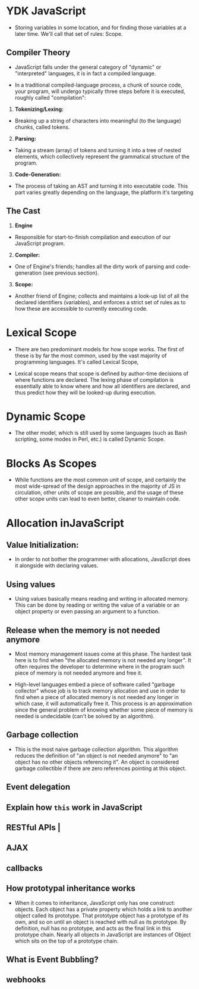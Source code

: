 # YDK JavaScript 

* Storing variables in some location, and for finding those variables at a later time. We'll call that set of rules: Scope.

## Compiler Theory

* JavaScript falls under the general category of "dynamic" or "interpreted" languages, it is in fact a compiled language.

* In a traditional compiled-language process, a chunk of source code, your program, will undergo typically three steps before it is executed, roughly called "compilation":

1. **Tokenizing/Lexing:**
  *  Breaking up a string of characters into meaningful (to the language) chunks, called tokens.
2. **Parsing:**
  *  Taking a stream (array) of tokens and turning it into a tree of nested elements, which collectively represent the grammatical structure of the program. 
3. **Code-Generation:**
  *  The process of taking an AST and turning it into executable code. This part varies greatly depending on the language, the platform it's targeting

## The Cast

1. **Engine**
 * Responsible for start-to-finish compilation and execution of our JavaScript program.
2. **Compiler:**
 * One of Engine's friends; handles all the dirty work of parsing and code-generation (see previous section).
3. **Scope:**
 * Another friend of Engine; collects and maintains a look-up list of all the declared identifiers (variables), and enforces a strict set of rules as to how these are accessible to currently executing code.
 
# Lexical Scope

 * There are two predominant models for how scope works. The first of these is by far the most common, used by the vast majority of programming languages. It's called Lexical Scope,

* Lexical scope means that scope is defined by author-time decisions of where functions are declared. The lexing phase of compilation is essentially able to know where and how all identifiers are declared, and thus predict how they will be looked-up during execution.

# Dynamic Scope

* The other model, which is still used by some languages (such as Bash scripting, some modes in Perl, etc.) is called Dynamic Scope.

# Blocks As Scopes

* While functions are the most common unit of scope, and certainly the most wide-spread of the design approaches in the majority of JS in circulation, other units of scope are possible, and the usage of these other scope units can lead to even better, cleaner to maintain code.

# Allocation inJavaScript

## Value Initialization:
* In order to not bother the programmer with allocations, JavaScript does it alongside with declaring values.

## Using values

* Using values basically means reading and writing in allocated memory. This can be done by reading or writing the value of a variable or an object property or even passing an argument to a function.

## Release when the memory is not needed anymore
* Most memory management issues come at this phase. The hardest task here is to find when "the allocated memory is not needed any longer". It often requires the developer to determine where in the program such piece of memory is not needed anymore and free it.

* High-level languages embed a piece of software called "garbage collector" whose job is to track memory allocation and use in order to find when a piece of allocated memory is not needed any longer in which case, it will automatically free it. This process is an approximation since the general problem of knowing whether some piece of memory is needed is undecidable (can't be solved by an algorithm).

## Garbage collection

* This is the most naive garbage collection algorithm. This algorithm reduces the definition of "an object is not needed anymore" to "an object has no other objects referencing it". An object is considered garbage collectible if there are zero references pointing at this object.

## Event delegation
## Explain how `this` work in JavaScript
## RESTful APIs |
## AJAX
## callbacks
## How prototypal inheritance works
* When it comes to inheritance, JavaScript only has one construct: objects. Each object has a private property which holds a link to another object called its prototype. That prototype object has a prototype of its own, and so on until an object is reached with null as its prototype. By definition, null has no prototype, and acts as the final link in this prototype chain.
Nearly all objects in JavaScript are instances of Object which sits on the top of a prototype chain.
## What is Event Bubbling?
## webhooks

